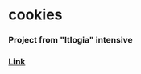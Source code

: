 # cookies
### Project from "Itlogia" intensive
### [Link](https://joestaratheart.github.io/cookies/)
